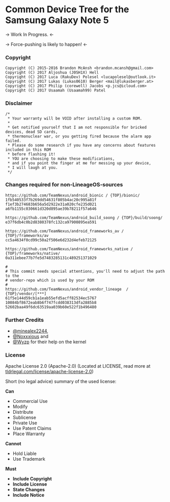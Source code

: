 # Common Device Tree for the Samsung Galaxy Note 5

-> Work In Progress. <-

-> Force-pushing is likely to happen! <-

### Copyright

	Copyright (C) 2015-2016 Brandon McAnsh <brandon.mcansh@gmail.com>
	Copyright (C) 2017 Aljoshua (J0SH1X) Hell
	Copyright (C) 2017 Luca (RakuDev) Polesel <lucapolesel@outlook.it>
	Copyright (C) 2017 Lukas (Lukas0610) Berger <mail@lukasberger.at>
	Copyright (C) 2017 Philip (corewell) Jacobs <p.jcs@icloud.com>
	Copyright (C) 2017 Usaamah (Usaamah99) Patel


### Disclaimer
	/*
	 * Your warranty will be VOID after installing a custom ROM.
	 *
	 * Get notified yourself that I am not responsible for bricked devices, dead SD cards,
	 * thermonuclear war, or you getting fired because the alarm app failed.
	 * Please do some research if you have any concerns about features included in this ROM
	 * before flashing it!
	 * YOU are choosing to make these modifications,
	 * and if you point the finger at me for messing up your device,
	 * I will laugh at you.
	 */


### Changes required for non-LineageOS-sources
```
https://github.com/TeamNexus/android_bionic / {TOP}/bionic/
1fb540533f7b269dd54631f805b4ac20c995a81f f1ef3b274683b656a5d2922e31a020cfe235d021 a6fb1155c030661d320d895ae39b78211f57a646

https://github.com/TeamNexus/android_build_soong / {TOP}/build/soong/
e37f6db4c0b2d8380378fc132ca97900895ea591

https://github.com/TeamNexus/android_frameworks_av / {TOP}/frameworks/av
cc5a4634f0cd99c50a2f506e6d232d4efeb72125

https://github.com/TeamNexus/android_frameworks_native / {TOP}/frameworks/native/
0a311ebee77b7fe5d7483285131c489251371029

#
# This commit needs special attentions, you'll need to adjust the path to the
# vendor-repo which is used by your ROM
#
https://github.com/TeamNexus/android_vendor_lineage  / {TOP}/vendor/[***]
61f5e144d59cb1a1eab55efd5acff82534ec5767 10084bf8672eab8b6f747fcdd038313dfa2885b8 52602baa49f6dc63519aa039b60e522f1b496480 
```


### Further Credits
 * [@minealex2244](https://github.com/minealex2244),
 * [@Noxxxious](https://github.com/Noxxxious) and 
 * [@Wyzp](https://github.com/Wyzp) for their help on the kernel


### License
Apache License 2.0 (Apache-2.0) (Located at LICENSE, read more at [tldrlegal.com/license/apache-license-2.0](https://tldrlegal.com/license/apache-license-2.0-%28apache-2.0%29))

Short (no legal advice) summary of the used license:


**Can**

 * Commercial Use
 * Modify
 * Distribute
 * Sublicense
 * Private Use
 * Use Patent Claims
 * Place Warranty
 

**Cannot**

 * Hold Liable
 * Use Trademark 


**Must**

 * **Include Copyright**
 * **Include License**
 * **State Changes**
 * **Include Notice**
